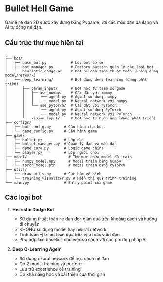 # Bullet Hell Game

Game né đạn 2D được xây dựng bằng Pygame, với các mẫu đạn đa dạng và AI tự động né đạn.

## Cấu trúc thư mục hiện tại

```
.
├── bot/               
│   ├── base_bot.py           # Lớp bot cơ sở
│   ├── bot_manager.py        # Factory pattern quản lý các loại bot
│   └── heuristic_dodge.py    # Bot né đạn theo thuật toán (không dùng model/network)
│   └── deep_learning/        # Bot dùng deep learning (đang phát triển)
│       ├── param_input/      # Bot học từ tham số game
│       │   ├── use_numpy/    # Cài đặt với numpy
│       │   │   ├── agent.py  # Agent sử dụng numpy
│       │   │   ├── model.py  # Neural network với numpy
│       │   └── use_pytorch/  # Cài đặt với PyTorch  
│       │       ├── agent.py  # Agent sử dụng PyTorch
│       │       ├── model.py  # Neural network với PyTorch
│       └── vision_input/     # Bot học từ hình ảnh (đang phát triển)
├── configs/
│   ├── bot_config.py      # Cấu hình cho bot
│   └── game_config.py     # Cấu hình game
├── game/              
│   ├── bullet.py          # Lớp đạn
│   ├── bullet_manager.py  # Quản lý đạn và mẫu đạn
│   ├── game_core.py       # Logic game chính
│   └── player.py          # Lớp người chơi
├── model/                   # Thư mục chứa model đã train
│   ├── numpy_model.npy      # Model train bằng numpy
│   └── torch_model.pth      # Model train bằng PyTorch
├── utils/
│   └── draw_utils.py      # Các hàm vẽ hình
│   └── training_visualizer.py # Hiển thị quá trình training
└── main.py                # Entry point của game
```

## Các loại bot

1. **Heuristic Dodge Bot**
   - Sử dụng thuật toán né đạn đơn giản dựa trên khoảng cách và hướng di chuyển
   - KHÔNG sử dụng model hay neural network
   - Tính toán vị trí an toàn dựa trên vị trí các viên đạn
   - Phù hợp làm baseline cho việc so sánh với các phương pháp AI

2. **Deep Q-Learning Agent**
   - Sử dụng neural network để học cách né đạn
   - Có 2 mode: training và perform
   - Lưu trữ experience để training
   - Có khả năng học và cải thiện qua thời gian